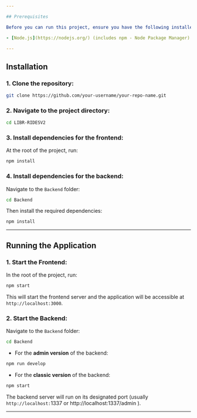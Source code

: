 ```yaml
---

## Prerequisites

Before you can run this project, ensure you have the following installed on your system:

- [Node.js](https://nodejs.org/) (includes npm - Node Package Manager)

---
```


## Installation

### 1. Clone the repository:

```bash
git clone https://github.com/your-username/your-repo-name.git
```

### 2. Navigate to the project directory:

```bash
cd LIBR-RIDESV2
```

### 3. Install dependencies for the frontend:

At the root of the project, run:

```bash
npm install
```

### 4. Install dependencies for the backend:

Navigate to the `Backend` folder:

```bash
cd Backend
```

Then install the required dependencies:

```bash
npm install
```

---

## Running the Application

### 1. Start the Frontend:

In the root of the project, run:

```bash
npm start
```

This will start the frontend server and the application will be accessible at `http://localhost:3000`.

### 2. Start the Backend:

Navigate to the `Backend` folder:

```bash
cd Backend
```

- For the **admin version** of the backend:

```bash
npm run develop
```

- For the **classic version** of the backend:

```bash
npm start
```

The backend server will run on its designated port (usually `http://localhost:`1337 or http\://localhost:1337/admin ).

---
